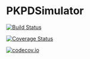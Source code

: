 # PKPDSimulator

[![Build Status](https://travis-ci.org/ChrisRackauckas/PKPDSimulator.jl.svg?branch=master)](https://travis-ci.org/ChrisRackauckas/PKPDSimulator.jl)

[![Coverage Status](https://coveralls.io/repos/ChrisRackauckas/PKPDSimulator.jl/badge.svg?branch=master&service=github)](https://coveralls.io/github/ChrisRackauckas/PKPDSimulator.jl?branch=master)

[![codecov.io](http://codecov.io/github/ChrisRackauckas/PKPDSimulator.jl/coverage.svg?branch=master)](http://codecov.io/github/ChrisRackauckas/PKPDSimulator.jl?branch=master)
